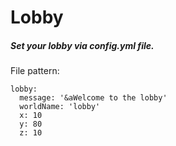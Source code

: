 # Lobby

##### Set your lobby via config.yml file.

File pattern:
```
lobby:
  message: '&aWelcome to the lobby'
  worldName: 'lobby'
  x: 10
  y: 80
  z: 10
  ``` 
  
